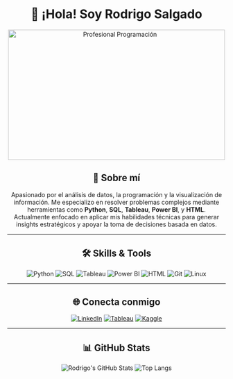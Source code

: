 <div align="center">

# 👋 ¡Hola! Soy Rodrigo Salgado

<img src="https://www.emagister.com/blog/wp-content/uploads/2018/01/programacion.jpg" alt="Profesional Programación" width="500" height="300">

## 🚀 Sobre mí

Apasionado por el análisis de datos, la programación y la visualización de información. Me especializo en resolver problemas complejos mediante herramientas como **Python**, **SQL**, **Tableau**, **Power BI**, y **HTML**.  
Actualmente enfocado en aplicar mis habilidades técnicas para generar insights estratégicos y apoyar la toma de decisiones basada en datos.

---

## 🛠️ Skills & Tools

![Python](https://img.shields.io/badge/Python-3776AB?style=for-the-badge&logo=python&logoColor=white)
![SQL](https://img.shields.io/badge/SQL-4479A1?style=for-the-badge&logo=postgresql&logoColor=white)
![Tableau](https://img.shields.io/badge/Tableau-E97627?style=for-the-badge&logo=tableau&logoColor=white)
![Power BI](https://img.shields.io/badge/Power%20BI-F2C811?style=for-the-badge&logo=powerbi&logoColor=black)
![HTML](https://img.shields.io/badge/HTML5-E34F26?style=for-the-badge&logo=html5&logoColor=white)
![Git](https://img.shields.io/badge/Git-F05032?style=for-the-badge&logo=git&logoColor=white)
![Linux](https://img.shields.io/badge/Linux-FCC624?style=for-the-badge&logo=linux&logoColor=black)

---

## 🌐 Conecta conmigo

[![LinkedIn](https://img.shields.io/badge/LinkedIn-0A66C2?style=for-the-badge&logo=linkedin&logoColor=white)](https://www.linkedin.com/in/rodrigo-onesimo-salgado-aguilar-a6819b1a9/)
[![Tableau](https://img.shields.io/badge/Tableau-E97627?style=for-the-badge&logo=tableau&logoColor=white)](https://public.tableau.com/app/profile/rodrigo.onesimo.salgado.aguilar/vizzes)
[![Kaggle](https://img.shields.io/badge/Kaggle-20BEFF?style=for-the-badge&logo=kaggle&logoColor=white)](https://www.kaggle.com/rodrigosalgado)

---

## 📊 GitHub Stats

![Rodrigo's GitHub Stats](https://github-readme-stats.vercel.app/api?username=rodrigosalgadoa&show_icons=true&theme=radical)
![Top Langs](https://github-readme-stats.vercel.app/api/top-langs/?username=rodrigosalgadoa&layout=compact&theme=radical)

</div>
